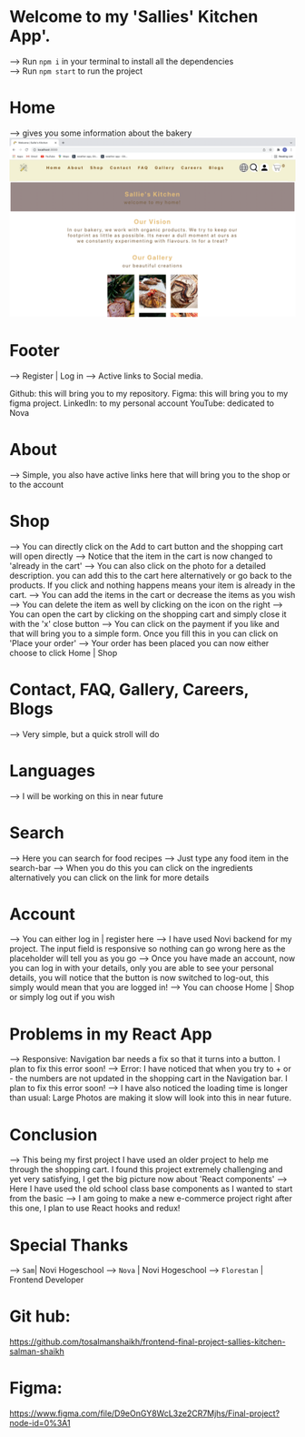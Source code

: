 # Welcome to my 'Sallies' Kitchen App'.

--> Run `npm i` in your terminal to install all the dependencies  
--> Run `npm start` to run the project



# Home
--> gives you some information about the bakery
![Home](src/images/ReadMeImages/Home.png)


# Footer
--> Register | Log in
--> Active links to Social media. 

Github: this will bring you to my repository.
Figma: this will bring you to my figma project.
LinkedIn: to my personal account 
YouTube: dedicated to Nova

[//]: # (![Footer]&#40;src/images/ReadMeImages/Footer.png&#41;)


# About
--> Simple, you also have active links here that will bring you to the shop or to the account

[//]: # (![About]&#40;src/images/ReadMeImages/About.png&#41;)

# Shop
--> You can directly click on the Add to cart button and the shopping cart will open directly
--> Notice that the item in the cart is now changed to 'already in the cart'
--> You can also click on the photo for a detailed description. you can add this to the cart here alternatively or go back to the products. If you click and nothing happens means your item is already in the cart. 
--> You can add the items in the cart or decrease the items as you wish 
--> You can delete the item as well by clicking on the icon on the right 
--> You can open the cart by clicking on the shopping cart and simply close it with the 'x' close button
--> You can click on the payment if you like and that will bring you to a simple form. Once you fill this in you can click on 'Place your order'
--> Your order has been placed you can now either choose to click Home | Shop 

[//]: # (![Shop]&#40;src/images/ReadMeImages/Shop.png&#41;)


# Contact, FAQ, Gallery, Careers, Blogs
--> Very simple, but a quick stroll will do

[//]: # (![Faq]&#40;src/images/ReadMeImages/Faq.png&#41;)


# Languages
--> I will be working on this in near future

[//]: # (![Languages]&#40;src/images/ReadMeImages/Languages.png&#41;)

# Search
--> Here you can search for food recipes
--> Just type any food item in the search-bar
--> When you do this you can click on the ingredients alternatively you can click on the link for more details

[//]: # (![Search]&#40;src/images/ReadMeImages/Search.png&#41;)

# Account
--> You can either log in | register here
--> I have used Novi backend for my project. The input field is responsive so nothing can go wrong here as the placeholder will tell you as you go 
--> Once you have made an account, now you can log in with your details, only you are able to see your personal details, you will notice that the button is now switched to log-out, this simply would mean that you are logged in!
--> You can choose Home | Shop or simply log out if you wish

[//]: # (![]&#40;src/images/ReadMeImages/LogIn.png&#41;)

[//]: # (![]&#40;src/images/ReadMeImages/Register.png&#41;)


# Problems in my React App
--> Responsive: Navigation bar needs a fix so that it turns into a button. I plan to fix this error soon! 
--> Error: I have noticed that when you try to + or - the numbers are not updated in the shopping cart in the Navigation bar. I plan to fix this error soon! 
--> I have also noticed the loading time is longer than usual: Large Photos are making it slow will look into this in near future.


# Conclusion
--> This being my first project I have used an older project to help me through the shopping cart. I found this project extremely challenging and yet very satisfying, I get the big picture now about 'React components'
--> Here I have used the old school class base components as I wanted to start from the basic
--> I am going to make a new e-commerce project right after this one, I plan to use React hooks and redux! 


# Special Thanks 
--> `Sam`| Novi Hogeschool 
--> `Nova` | Novi Hogeschool 
--> `Florestan` | Frontend Developer 


# Git hub:  
https://github.com/tosalmanshaikh/frontend-final-project-sallies-kitchen-salman-shaikh


# Figma:
https://www.figma.com/file/D9eOnGY8WcL3ze2CR7Mjhs/Final-project?node-id=0%3A1

